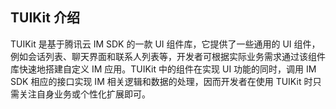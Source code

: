 
## TUIKit 介绍

TUIKit 是基于腾讯云 IM SDK 的一款 UI 组件库，它提供了一些通用的 UI 组件，例如会话列表、聊天界面和联系人列表等，开发者可根据实际业务需求通过该组件库快速地搭建自定义 IM 应用。TUIKit 中的组件在实现 UI 功能的同时，调用 IM SDK 相应的接口实现 IM 相关逻辑和数据的处理，因而开发者在使用 TUIKit 时只需关注自身业务或个性化扩展即可。
